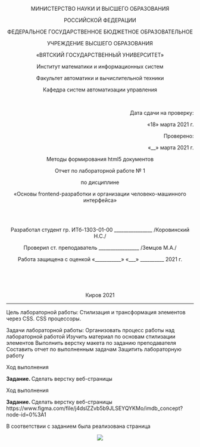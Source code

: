 <p align=center>МИНИСТЕРСТВО НАУКИ И ВЫСШЕГО ОБРАЗОВАНИЯ
<p align=center>РОССИЙСКОЙ ФЕДЕРАЦИИ
<p align=center>ФЕДЕРАЛЬНОЕ ГОСУДАРСТВЕННОЕ БЮДЖЕТНОЕ ОБРАЗОВАТЕЛЬНОЕ
<p align=center>УЧРЕЖДЕНИЕ ВЫСШЕГО ОБРАЗОВАНИЯ
<p align=center>«ВЯТСКИЙ ГОСУДАРСТВЕННЫЙ УНИВЕРСИТЕТ»
<p align=center>Институт математики и информационных систем
<p align=center>Факультет автоматики и вычислительной техники
<p align=center>Кафедра систем автоматизации управления
<p><br>
<p align=right>Дата сдачи на проверку:
<p align=right>«18» марта 2021 г.
<p align=right>Проверено:
<p align=right>«__» марта 2021 г.

<p align=center>Методы формирования html5 документов
<p align=center>Отчет по лабораторной работе № 1
<p align=center>по дисциплине
<p align=center>«Основы frontend-разработки и организации человеко-машинного интерфейса»
<p><br><br>
<p align=center>Разработал студент гр. ИТб-1303-01-00 ________________ /Коровинский Н.С./
<p align=center>Проверил ст. преподаватель _________________ /Земцов М.А./
<p align=center>Работа защищена с оценкой	«___________» «___» __________ 2021 г.
<p><br><br><br>
<p align=center>Киров 2021  

---

Цель лабораторной работы: Стилизация и трансформация элементов через CSS. CSS процессоры.

Задачи лабораторной работы:
Организовать процесс работы над лабораторной работой
Изучить материал по основам стилизации элементов
Выполнить верстку макета по заданию преподавателя
Составить отчет по выполненным задачам
Защитить лабораторную работу
<p>Ход выполнения  
<p> <b>Задание. </b>Сделать верстку веб-страницы<p>Ход выполнения  
<p> <b>Задание. </b>Сделать верстку веб-страницы https://www.figma.com/file/j4dslZZvb5b9JLSEYQYKMo/imdb_concept?node-id=0%3A1  

  В соответствии с заданием была реализована страница
  <p align="center"><img src=../lab3/Снимок.PNG>
